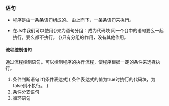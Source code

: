 ### 语句
- 程序是由一条条语句组成的。
由上而下，一条条语句来执行。
* 在Js中我们可以使用{}来为语句分组：成为代码块
同一个{}中的语句要么一起执行，要么都不执行。
{}只有分组的作用，没有其他作用。 
#### 流程控制语句
通过流程控制语句，可以控制程序的执行流程，使程序根据一定的条件来选择执行。
1. 条件判断语句
if(条件表达式){
    条件表达式的值为true时执行的代码块，为false则不执行。
}
2. 条件分支语句
3. 循环语句